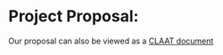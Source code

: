 # Project Proposal:
Our proposal can also be viewed as a [CLAAT document](https://codelabs-preview.appspot.com/?file_id=1-Jo1E-aRJ5Ai2sq7PL3ciHluZiYjOL_gGyqcAfr09Ho)
